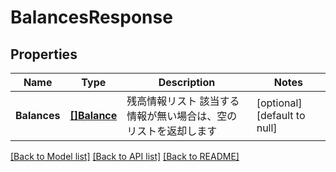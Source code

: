 # BalancesResponse

## Properties
Name | Type | Description | Notes
------------ | ------------- | ------------- | -------------
**Balances** | [**[]Balance**](Balance.md) | 残高情報リスト 該当する情報が無い場合は、空のリストを返却します  | [optional] [default to null]

[[Back to Model list]](../README.md#documentation-for-models) [[Back to API list]](../README.md#documentation-for-api-endpoints) [[Back to README]](../README.md)


